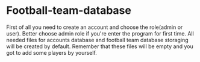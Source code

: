 # Football-team-database


First of all you need to create an account and choose the role(admin or user).
Better choose admin role if you're enter the program for first time.
All needed files for accounts database and football team database storaging will be created by default.
Remember that these files will be empty and you got to add some players by yourself.
